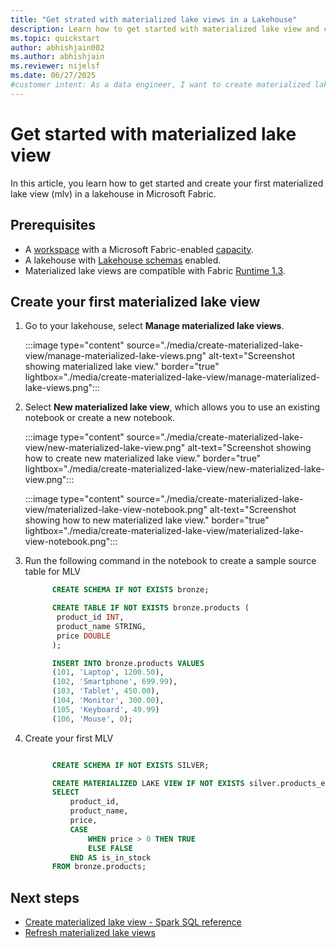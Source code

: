 ```yaml
---
title: "Get strated with materialized lake views in a Lakehouse"
description: Learn how to get started with materialized lake view and create your first MLV.
ms.topic: quickstart
author: abhishjain002 
ms.author: abhishjain
ms.reviewer: nijelsf
ms.date: 06/27/2025
#customer intent: As a data engineer, I want to create materialized lake views in lakehouse so that I can optimize query performance and manage data quality.
---
```


# Get started with materialized lake view

In this article, you learn how to get started and create your first materialized lake view (mlv) in a lakehouse in Microsoft Fabric. 

## Prerequisites

* A [workspace](../../fundamentals/create-workspaces.md) with a Microsoft Fabric-enabled [capacity](../../enterprise/licenses.md#capacity).
* A lakehouse with [Lakehouse schemas](../lakehouse-schemas.md) enabled.
* Materialized lake views are compatible with Fabric [Runtime 1.3](../runtime-1-3.md).

## Create your first materialized lake view

1. Go to your lakehouse, select **Manage materialized lake views**.

   :::image type="content" source="./media/create-materialized-lake-view/manage-materialized-lake-views.png" alt-text="Screenshot showing materialized lake view." border="true" lightbox="./media/create-materialized-lake-view/manage-materialized-lake-views.png":::

1. Select **New materialized lake view**, which allows you to use an existing notebook or create a new notebook.

   :::image type="content" source="./media/create-materialized-lake-view/new-materialized-lake-view.png" alt-text="Screenshot showing how to create new materialized lake view." border="true" lightbox="./media/create-materialized-lake-view/new-materialized-lake-view.png":::

   :::image type="content" source="./media/create-materialized-lake-view/materialized-lake-view-notebook.png" alt-text="Screenshot showing how to new materialized lake view." border="true" lightbox="./media/create-materialized-lake-view/materialized-lake-view-notebook.png":::

1. Run the following command in the notebook to create a sample source table for MLV

   ```sql
         CREATE SCHEMA IF NOT EXISTS bronze;
   
         CREATE TABLE IF NOT EXISTS bronze.products (
          product_id INT,
          product_name STRING,
          price DOUBLE
         );
   
         INSERT INTO bronze.products VALUES
         (101, 'Laptop', 1200.50),
         (102, 'Smartphone', 699.99),
         (103, 'Tablet', 450.00),
         (104, 'Monitor', 300.00),
         (105, 'Keyboard', 49.99)
         (106, 'Mouse', 0);
   ```

1. Create your first MLV

   ```sql

         CREATE SCHEMA IF NOT EXISTS SILVER;
   
         CREATE MATERIALIZED LAKE VIEW IF NOT EXISTS silver.products_enriched AS
         SELECT
             product_id,
             product_name,
             price,
             CASE 
                 WHEN price > 0 THEN TRUE 
                 ELSE FALSE 
             END AS is_in_stock
         FROM bronze.products;
   ```

## Next steps

* [Create materialized lake view - Spark SQL reference](./create-materialized-lake-view.md)
* [Refresh materialized lake views](./refresh-materialized-lake-view.md)
   

